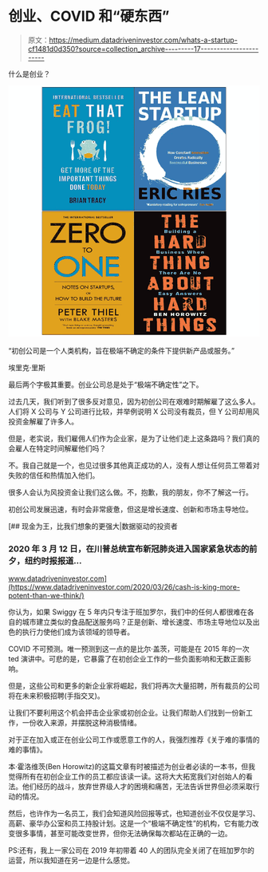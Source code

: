 # 创业、COVID 和“硬东西”

> 原文：<https://medium.datadriveninvestor.com/whats-a-startup-cf1481d0d350?source=collection_archive---------17----------------------->

什么是创业？

![](img/e35cd688be743cb5753fb6b8987599f9.png)

“初创公司是一个人类机构，旨在极端不确定的条件下提供新产品或服务。”

埃里克·里斯

最后两个字极其重要。创业公司总是处于“极端不确定性”之下。

过去几天，我们听到了很多反对意见，因为初创公司在艰难时期解雇了这么多人。人们将 X 公司与 Y 公司进行比较，并举例说明 X 公司没有裁员，但 Y 公司却用风投资金解雇了许多人。

但是，老实说，我们雇佣人们作为企业家，是为了让他们走上这条路吗？我们真的会雇人在特定时间解雇他们吗？

不。我自己就是一个，也见过很多其他真正成功的人，没有人想让任何员工带着对失败的信任和热情加入他们。

很多人会认为风投资金让我们这么做。不，抱歉，我的朋友，你不了解这一行。

初创公司发展迅速，有时会非常疲惫，但这是增长速度、创新和市场主导地位。

[](https://www.datadriveninvestor.com/2020/03/26/cash-is-king-more-potent-than-we-think/) [## 现金为王，比我们想象的更强大|数据驱动的投资者

### 2020 年 3 月 12 日，在川普总统宣布新冠肺炎进入国家紧急状态的前夕，纽约时报报道…

www.datadriveninvestor.com](https://www.datadriveninvestor.com/2020/03/26/cash-is-king-more-potent-than-we-think/) 

你认为，如果 Swiggy 在 5 年内只专注于班加罗尔，我们中的任何人都很难在各自的城市建立类似的食品配送服务吗？正是创新、增长速度、市场主导地位以及出色的执行力使他们成为该领域的领导者。

COVID 不可预测。唯一预测到这一点的是比尔·盖茨，可能是在 2015 年的一次 ted 演讲中。可悲的是，它暴露了在初创企业工作的一些负面影响和无数正面影响。

但是，这些公司和更多的新企业家将崛起，我们将再次大量招聘，所有裁员的公司将在未来积极招聘(手指交叉)。

让我们不要利用这个机会抨击企业家或初创企业。让我们帮助人们找到一份新工作，一份收入来源，并摆脱这种消极情绪。

对于正在加入或正在创业公司工作或愿意工作的人，我强烈推荐《关于难的事情的难的事情》。

本·霍洛维茨(Ben Horowitz)的这篇文章有时被描述为创业者必读的一本书，但我觉得所有在初创企业工作的员工都应该读一读。这将大大拓宽我们对创始人的看法。他们经历的战斗，放弃世界级人才的困境和痛苦，无法告诉世界但必须采取行动的情况。

然后，也许作为一名员工，我们会知道风险回报等式，也知道创业不仅仅是学习、高薪、豪华办公室和员工持股计划。这是一个“极端不确定性”的机构，它有能力改变很多事情，甚至可能改变世界，但你无法确保每次都站在正确的一边。

PS:还有，我上一家公司在 2019 年初带着 40 人的团队完全关闭了在班加罗尔的运营，所以我知道在另一边是什么感觉。